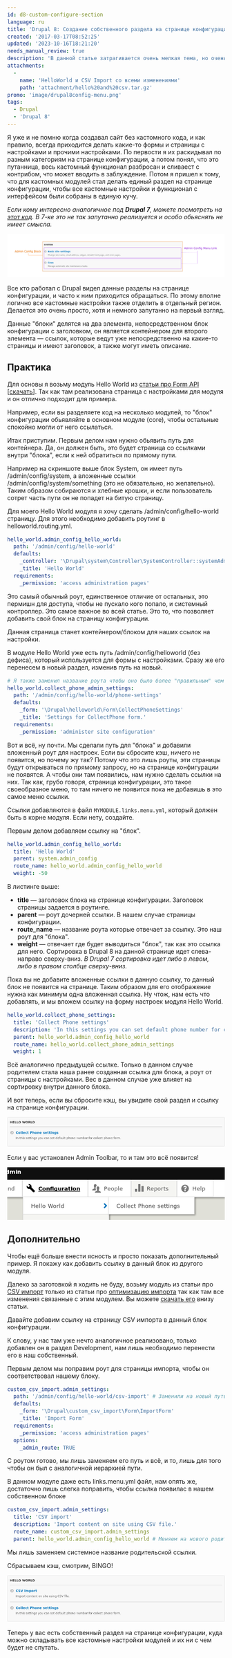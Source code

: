 ```yaml
---
id: d8-custom-configure-section
language: ru
title: 'Drupal 8: Создание собственного раздела на странице конфигурации'
created: '2017-03-17T08:52:25'
updated: '2023-10-16T18:21:20'
needs_manual_review: true
description: 'В данной статье затрагивается очень мелкая тема, но очень полезная, если вам приходится писать много модулей с настройками которые необходимо отдельно выделить.'
attachments:
  -
    name: 'HelloWorld и CSV Import со всеми изменениями'
    path: 'attachment/hello%20and%20csv.tar.gz'
promo: 'image/drupal8config-menu.png'
tags:
  - Drupal
  - 'Drupal 8'
---
```


Я уже и не помню когда создавал сайт без кастомного кода, и как правило, всегда приходится делать какие-то формы и страницы с настройками и прочими настройками. По первости я их раскидывал по разным категориям на странице конфигурации, а потом понял, что это путанница, весь кастомный функционал разбросан и сливаест с контрибом, что может вводить в заблуждение. Потом я пришел к тому, что для кастомных модулей стал делать единый раздел на странице конфигурации, чтобы все кастомные настройки и функционал с интерфейсом были собраны в единую кучу.

*Если кому интересно аналогичное под **Drupal 7**, можете посмотреть на [этот код](https://github.com/Niklan/Trash/blob/master/Drupal/7.x/hook_menu.php). В 7-ке это не так запутанно реализуется и особо обьяснять не имеет смысла.*

![Раздел на старнице конфигурации](image/admin-config-block-explained.png)

Все кто работал с Drupal видел данные разделы на странице конфигурации, и часто к ним приходится обращаться. По этому вполне логично все кастомные настройки также отделить в отдельный регион. Делается это очень просто, хотя и немного запутанно на первый взгляд.

Данные "блоки" делятся на два элемента, непосредственном блок конфигурации с заголовком, он является контейнером для второго элемента — ссылок, которые ведут уже непосредственно на какие-то страницы и имеют заголовок, а также могут иметь описание.


## Практика


Для основы я возьму модуль Hello World из [статьи про Form API](/blog/73) [[скачать](/sites/default/files/blog/73/attachments/helloworld_formapi_end.tar.gz)]. Так как там реализована страница с настройками для модуля и он отлично подходит для примера.

Например, если вы разделяете код на несколько модулей, то "блок" конфигурации обьявляйте в основном модуле (core), чтобы остальные спокойно могли от него ссылаться.

Итак приступим. Первым делом нам нужно обьявить путь для контейнера. Да, он должен быть, это будет страница со ссылками внутри "блока", если к ней обратиться по прямому пути.

Например на скриншоте выше блок System, он имеет путь /admin/config/system, а вложенные ссылки /admin/config/system/something (это не обязательно, но желательно). Таким образом собираются и хлебные крошки, и если пользователь сотрет часть пути он не попадет на битую страницу.

Для моего Hello World модуля я хочу сделать /admin/config/hello-world страницу. Для этого необходимо добавить роутинг в helloworld.routing.yml. 

~~~yaml {"header":"helloworld.routing.yml"}
hello_world.admin_config_hello_world:
  path: '/admin/config/hello-world'
  defaults:
    _controller: '\Drupal\system\Controller\SystemController::systemAdminMenuBlockPage'
    _title: 'Hello World'
  requirements:
    _permission: 'access administration pages'
~~~

Это самый обычный роут, единственное отличие от остальных, это пермишн для доступа, чтобы не пускало кого попало, и системный контроллер. Это самое важное во всей статье. Это то, что позволяет добавить свой блок на страницу конфигурации.

Данная страница станет контейнером/блоком для наших ссылок на настройки.

В модуле Hello World уже есть путь /admin/config/helloworld (без дефиса), который используется для формы с настройками. Сразу же его перенесем в новый раздел, изменив путь на новый.

~~~yaml {"header":"helloworld.routing.yml"}
# Я также заменил название роута чтобы оно было более "правильным" чем было до этого.
hello_world.collect_phone_admin_settings:
  path: '/admin/config/hello-world/phone-settings'
  defaults:
    _form: '\Drupal\helloworld\Form\CollectPhoneSettings'
    _title: 'Settings for CollectPhone form.'
  requirements:
    _permission: 'administer site configuration'
~~~

Вот и всё, ну почти. Мы сделали путь для "блока" и добавили вложенный роут для настроек. Если вы сбросите кэш, ничего не появится, но почему жу так? Потому что это лишь роуты, эти страницы будут открываться по прямому запросу, но на странице конфигурации не появятся. А чтобы они там появились, нам нужно сделать ссылки на них. Так как, грубо говоря, страница конфигурации, это такое своеобразное меню, то там ничего не появится пока не добавишь в это самое меню ссылки.

Ссылки добавляются в файл `MYMODULE.links.menu.yml`, который должен быть в корне модуля. Если нету, создайте.

Первым делом добавляем ссылку на "блок".

~~~yaml {"header":"helloworld.links.menu.yml"}
hello_world.admin_config_hello_world:
  title: 'Hello World'
  parent: system.admin_config
  route_name: hello_world.admin_config_hello_world
  weight: -50
~~~

В листинге выше:

* **title** — заголовок блока на странице конфигурации. Заголовок страницы задается в роутинге.
* **parent** — роут дочерней ссылки. В нашем случае страницы конфигурации.
* **route_name** — название роута которые отвечает за ссылку. Это наш роут для "блока".
* **weight** — отвечает где будет выводиться "блок", так как это ссылка для него. Сортировка в Drupal 8 на данной странице идет слева-направо сверху-вниз. *В Drupal 7 сортировка идет либо в левом, либо в правом столбце сверху-вниз.*

Пока вы не добавите вложенные ссылки в данную ссылку, то данный блок не появится на странице. Таким образом для его отображение нужна как минимум одна вложенная ссылка. Ну чтож, нам есть что добавлять, и мы вложем ссылку на форму настроек модуля Hello World.

~~~yaml {"header":"helloworld.links.menu.yml "}
hello_world.collect_phone_settings:
  title: 'Collect Phone settings'
  description: 'In this settings you can set default phone number for collect phone form.'
  parent: hello_world.admin_config_hello_world
  route_name: hello_world.collect_phone_admin_settings
  weight: 1
~~~

Всё аналогично предыдущей ссылке. Только в данном случае родителем стала наша ранее созданная ссылка для блока, а роут от страницы с настройками. Вес в данном случае уже влияет на сортировку внутри данного блока.

И вот теперь, если вы сбросите кэш, вы увидите свой раздел и ссылку на странице конфигурации.

![Hello World блок с 1 ссылкой.](image/hello-world-block.png)

Если у вас установлен Admin Toolbar, то и там это всё появится!

![В тулбаре.](image/in-toolbar.png)

## Дополнительно


Чтобы ещё больше внести ясность и просто показать дополнительный пример. Я покажу как добавить ссылку в данный блок из другого модуля.

Далеко за заготовкой я ходить не буду, возьму модуль из статьи про [CSV импорт](/blog/133) только из статьи про [оптимизацию импорта](/blog/136) так как там все изменения связанные с этим модулем. Вы можете [скачать его](/sites/default/files/blog/attachment/2017/3/16/custom_csv_import.tar.gz) внизу статьи.

Давайте добавим ссылку на страницу CSV импорта в данный блок конфигурации.

К слову, у нас там уже нечто аналогичное реализовано, только добавлен он в раздел Development, нам лишь необходимо перенести его в наш собственный.

Первым делом мы поправим роут для страницы импорта, чтобы он соответствовал нашему блоку.

~~~yaml {"header":"custom_csv_import.routing.yml"}
custom_csv_import.admin_settings:
  path: '/admin/config/hello-world/csv-import' # Заменили на новый путь
  defaults:
    _form: '\Drupal\custom_csv_import\Form\ImportForm'
    _title: 'Import Form'
  requirements:
    _permission: 'access administration pages'
  options:
    _admin_route: TRUE
~~~

С роутом готово, мы лишь заменяем его путь и всё, и то, лишь для того чтобы он был с аналогичной иерархией пути. 

В данном модуле даже есть links.menu.yml файл, нам опять же, достаточно лишь слегка поправить, чтобы ссылка появилас в нашем собственном блоке

~~~yaml {"header":"custom_csv_import.links.menu.yml"}
custom_csv_import.admin_settings:
  title: 'CSV import'
  description: 'Import content on site using CSV file.'
  route_name: custom_csv_import.admin_settings
  parent: hello_world.admin_config_hello_world # Меняем на нового родителя
~~~

Мы лишь заменяем системное название родительской ссылки.

Сбрасываем кэш, смотрим, BINGO!

![Блок с двумя ссылками.](image/hello-world-block2.png)

Теперь у вас есть собственный раздел на странице конфигурации, куда можно складывать все кастомные настройки модулей и их ни с чем будет не спутать.
